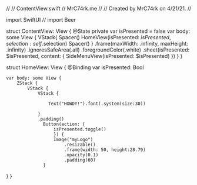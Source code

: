 //
//  ContentView.swift
//  MrC74rk.me
//
//  Created by MrC74rk on 4/21/21.
//

import SwiftUI
// import Beer

struct ContentView: View {
    @State private var isPresented = false
    var body: some View {
        VStack{
            Spacer()
            HomeView(isPresented: $isPresented, selection: self.$selection)
            Spacer()
        }
        .frame(maxWidth: .infinity, maxHeight: .infinity)
        .ignoresSafeArea(.all)
        .foregroundColor(.white)
        .sheet(isPresented: $isPresented, content: {
            SideMenuView(isPresented: $isPresented)
        })
    }
}

struct HomeView: View {
   @Binding var isPresented: Bool

    var body: some View {  
        ZStack {
            VStack {
                VStack {
                    
                    Text("HOWDY!").font(.system(size:30))
             
                }
                .padding()
                  Button(action: {
                      isPresented.toggle()
                      }) {
                      Image("myLogo")
                          .resizable()
                          .frame(width: 50, height:28.79)
                          .opacity(0.1)
                          .padding(60)
                  }

  }
}

<!---
MrC74rk/MrC74rk is a ✨ special ✨ repository because its `README.md` (this file) appears on your GitHub profile.
You can click the Preview link to take a look at your changes.
--->
